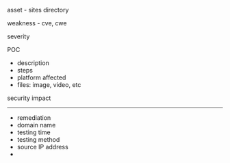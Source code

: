 asset - sites directory

weakness - cve, cwe 

severity

POC
- description
- steps
- platform affected
- files: image, video, etc

security impact

-----------------------

- remediation
- domain name
- testing time
- testing method
- source IP address
- 












